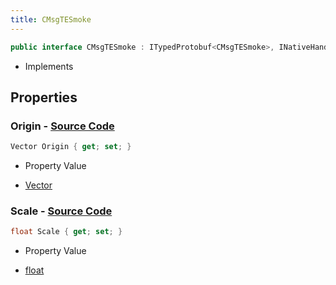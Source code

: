 ```yaml
---
title: CMsgTESmoke
---
```


```csharp
public interface CMsgTESmoke : ITypedProtobuf<CMsgTESmoke>, INativeHandle, INetMessage<CMsgTESmoke>, IDisposable
```

- Implements

## Properties

### **Origin** - [Source Code](https://github.com/swiftly-solution/swiftlys2/blob/main/managed/src/SwiftlyS2.Generated/Protobufs/Interfaces/CMsgTESmoke.cs#L18)

```csharp
Vector Origin { get; set; }
```

- Property Value

- [Vector](/docs/api/shared/natives/vector)

### **Scale** - [Source Code](https://github.com/swiftly-solution/swiftlys2/blob/main/managed/src/SwiftlyS2.Generated/Protobufs/Interfaces/CMsgTESmoke.cs#L21)

```csharp
float Scale { get; set; }
```

- Property Value

- [float](https://learn.microsoft.com/dotnet/api/system.single)

